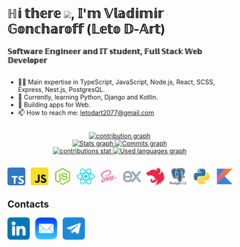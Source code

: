 # ℍ𝕚 𝕥𝕙𝕖𝕣𝕖 <img src="https://github.com/blackcater/blackcater/raw/main/images/Hi.gif" height="32"/>, 𝕀'𝕞 𝕍𝕝𝕒𝕕𝕚𝕞𝕚𝕣 𝔾𝕠𝕟𝕔𝕙𝕒𝕣𝕠𝕗𝕗 (𝕃𝕖𝕥𝕠 𝔻-𝔸𝕣𝕥)
### 𝕊𝕠𝕗𝕥𝕨𝕒𝕣𝕖 𝔼𝕟𝕘𝕚𝕟𝕖𝕖𝕣 𝕒𝕟𝕕 𝕀𝕋 𝕤𝕥𝕦𝕕𝕖𝕟𝕥, 𝔽𝕦𝕝𝕝 𝕊𝕥𝕒𝕔𝕜 𝕎𝕖𝕓 𝔻𝕖𝕧𝕖𝕝𝕠𝕡𝕖𝕣
##

- 👨‍💻 Main expertise in TypeScript, JavaScript, Node.js, React, SCSS, Express, Nest.js, PostgresQL.
- 🌱 Currently, learning Python, Django and Kotlin.
- 🔭 Building apps for Web.
- 📫 How to reach me: [letodart2077@gmail.com](mailto:letodart2077@gmail.com)
##

<div align="center">
  <a href="https://github.com/LetoDArt">
  <img alt="contribution graph" height="236px" src="https://github-profile-summary-cards.vercel.app/api/cards/profile-details?username=LetoDArt&theme=calm" />
  </a>
</div>
<div align="center">
  <a href="https://github.com/LetoDArt">
  <img alt="Stats graph" height="201px" src="https://github-readme-stats.vercel.app/api?username=LetoDArt&show_icons=true&theme=calm&include_all_commits=true&count_private=true&hide_border=true"/>
  <img alt="Commits graph" height="201px" src="https://github-profile-summary-cards.vercel.app/api/cards/productive-time?username=LetoDArt&show_icons=true&theme=calm"/>
  </a>
</div>
<div align="center">
  <a href="https://github.com/LetoDArt">
  <img alt="contributions stat" height="200px" src="https://github-readme-streak-stats.herokuapp.com/?user=LetoDArt&show_icons=true&theme=calm&hide_border=true"/>
  <img alt="Used languages graph" height="200px" src="https://github-readme-stats.vercel.app/api/top-langs/?username=LetoDArt&layout=compact&langs_count=10&theme=calm&hide_border=true"/>
  </a>
</div>

##

<div style="display: flex; align-items: center; gap: 12px;">
 <img alt="TS Logo" height="40" width="40" src="./assets/ts-logo-512.svg">
 <img alt="JS Logo" height="40" width="40" src="assets/js-logo-512.svg">
 <img alt="Node JS Logo" height="40" width="40" src="assets/nodejs-logo-512.svg">
 <img alt="React Logo" height="40" width="40" src="assets/react-logo-64.svg">
 <img alt="Sass Logo" height="40" width="40" src="assets/sass-logo-512.svg">
 <img alt="Express Logo" height="40" width="40" src="assets/express-logo-512.svg">
 <img alt="Nest JS Logo" height="40" width="40" src="assets/nestjs-logo.svg">
 <img alt="PostgresQL Logo" height="40" width="40" src="assets/postgresql-logo-512.svg">
 <img alt="Python Logo" height="40" width="40" src="assets/python-logo-512.svg">
 <img alt="Kotlin Logo" height="40" width="40" src="assets/kotlin-logo-512.svg">
</div>

## Contacts

<div style="display: flex; align-items: center; gap: 12px;"> 
  <a href="https://www.linkedin.com/in/vgoncharoff/" target="_blank"><img src="./assets/linkedin.png" height="50" alt="LinkedIn"/></a> 
  <a href = "mailto:letodart2077@gmail.com"><img src="./assets/mailto.png" height="50" alt="gmail"/></a>
  <a href="https://t.me/LetoDArt" target="_blank"><img src="./assets/telegram.png" height="50" alt="telegram"></a>

[//]: # (  <a href="https://www.instagram.com/8_leto_8/" target="_blank"><img src="./assets/insta.png" height="50" target="_blank"></a>)
</div>